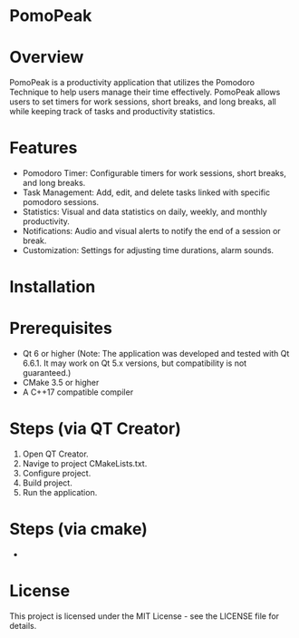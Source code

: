 # PomoPeak

# Overview
PomoPeak is a productivity application that utilizes the Pomodoro Technique to help users manage their time effectively.
PomoPeak allows users to set timers for work sessions, short breaks, and long breaks, all while keeping track of tasks and productivity statistics.

# Features


* Pomodoro Timer: Configurable timers for work sessions, short breaks, and long breaks.
* Task Management: Add, edit, and delete tasks linked with specific pomodoro sessions.
* Statistics: Visual and data statistics on daily, weekly, and monthly productivity.
* Notifications: Audio and visual alerts to notify the end of a session or break.
* Customization: Settings for adjusting time durations, alarm sounds.

# Installation

# Prerequisites

* Qt 6 or higher (Note: The application was developed and tested with Qt 6.6.1. It may work on Qt 5.x versions, but compatibility is not guaranteed.)
* CMake 3.5 or higher
* A C++17 compatible compiler

# Steps (via QT Creator)

1. Open QT Creator.
2. Navige to project CMakeLists.txt.
3. Configure project.
4. Build project.
5. Run the application.

# Steps (via cmake)

-


# License

This project is licensed under the MIT License - see the LICENSE file for details.
